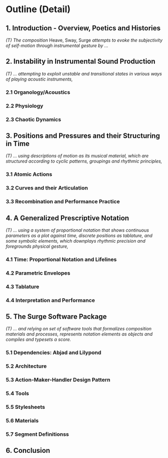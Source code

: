 # Outline (Detail)
## 1. Introduction - Overview, Poetics and Histories
*(T) The composition* Heave, Sway, Surge *attempts to evoke the subjectivity of self-motion through instrumental gesture by ...*

## 2. Instability in Instrumental Sound Production
*(T) ... attempting to exploit unstable and transitional states in various ways of playing acoustic instruments,*
### 2.1 Organology/Acoustics
### 2.2 Physiology
### 2.3 Chaotic Dynamics

## 3. Positions and Pressures and their Structuring in Time
*(T) ... using descriptions of motion as its musical material, which are structured according to cyclic patterns, groupings and rhythmic principles,*
### 3.1 Atomic Actions
### 3.2 Curves and their Articulation
### 3.3 Recombination and Performance Practice

## 4. A Generalized Prescriptive Notation
*(T) ... using a system of proportional notation that shows continuous parameters as a plot against time, discrete positions as tablature, and some symbolic elements, which downplays rhythmic precision and foregrounds physical gesture,*
### 4.1 Time: Proportional Notation and Lifelines
### 4.2 Parametric Envelopes
### 4.3 Tablature
### 4.4 Interpretation and Performance

## 5. The Surge Software Package
*(T) ... and relying on set of software tools that formalizes composition materials and processes, represents notation elements as objects and compiles and typesets a score.*
### 5.1 Dependencies: Abjad and Lilypond
### 5.2 Architecture
### 5.3 Action-Maker-Handler Design Pattern
### 5.4 Tools
### 5.5 Stylesheets
### 5.6 Materials
### 5.7 Segment Definitionss

## 6. Conclusion
